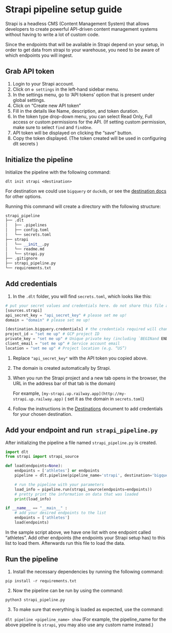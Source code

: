 # Strapi pipeline setup guide

Strapi is a headless CMS (Content Management System) that allows developers to create powerful API-driven content management systems without having to write a lot of custom code.

Since the endpoints that will be available in Strapi depend on your setup, in order to get data from strapi to your warehouse, you need to be aware of which endpoints you will ingest.

## Grab API token

1. Login to your Strapi account.
2. Click on `⚙️ settings` in the left-hand sidebar menu.
3. In the settings menu, go to ‘API tokens’ option that is present under global settings.
4. Click on “Create new API token”
5. Fill in the details like Name, description, and token duration.
6. In the token type drop-down menu, you can select Read Only, Full access or custom permissions for the API. (If setting custom permission, make sure to select `find` and `findOne`.
7. API token will be displayed on clicking the “save” button.
8. Copy the token displayed. (The token created will be used in configuring dlt secrets )

## Initialize the pipeline

Initialize the pipeline with the following command:

`dlt init strapi <destination>`

For destination we could use `bigquery` or `duckdb`,  or see the [destination docs](https://dlthub.com/docs/destinations) for other options.

Running this command will create a directory with the following structure:

```python
strapi_pipeline
├── .dlt
│   ├── .pipelines
│   ├── config.toml
│   └── secrets.toml
├── strapi
│   └── __init__.py
│   └── readme.md
│   └── strapi.py
├── .gitignore
├── strapi_pipeline.py
└── requirements.txt
```

## **Add credentials**

1. In the `.dlt` folder, you will find `secrets.toml`, which looks like this:

```python
# put your secret values and credentials here. do not share this file and do not push it to github
[sources.strapi]
api_secret_key = "api_secret_key" # please set me up!
domain = "domain" # please set me up!

[destination.bigquery.credentials] # the credentials required will change based on the destination
project_id = "set me up" # GCP project ID
private_key = "set me up" # Unique private key (including `BEGINand END PRIVATE KEY`)
client_email = "set me up" # Service account email
location = "set me up" # Project location (e.g. “US”)
```

1. Replace `"api_secret_key"` with the API token you copied above.
2. The domain is created automatically by Strapi. 
3. When you run the Strapi project and a new tab opens in the browser, the URL in the address bar of that tab is the domain) 
    
    For example, `[my-strapi.up.railway.app](http://my-strapi.up.railway.app)` ( set it as the domain in `secrets.toml`)
    
4. Follow the instructions in the [Destinations](https://dlthub.com/docs/destinations) document to add credentials for your chosen destination.

## Add your endpoint and run  **`strapi_pipeline.py`**

After initializing the pipeline a file named `strapi_pipeline.py` is created.

```python
import dlt
from strapi import strapi_source

def load(endpoints=None):
    endpoints = ['athletes'] or endpoints
    pipeline = dlt.pipeline(pipeline_name='strapi', destination='bigquery', dataset_name='strapi_data')

    # run the pipeline with your parameters
    load_info = pipeline.run(strapi_source(endpoints=endpoints))
    # pretty print the information on data that was loaded
    print(load_info)

if __name__ == "__main__" :
    # add your desired endpoints to the list
    endpoints = ['athletes']
    load(endpoints)
```

In the sample script above, we have one list with one endpoint called “athletes”. Add other endpoints (the endpoints your Strapi setup has) to this list to load them. Afterwards run this file to load the data.

## Run the pipeline

1. Install the necessary dependencies by running the following command:

`pip install -r requirements.txt`

2. Now the pipeline can be run by using the command:

`python3 strapi_pipeline.py`

3. To make sure that everything is loaded as expected, use the command:

`dlt pipeline <pipeline_name> show`
(For example, the pipeline_name for the above pipeline is `strapi`, you may also use any custom name instead.)